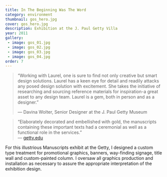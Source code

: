 ```yaml
---
title: In The Beginning Was The Word
category: environment
thumbnail: gos_hero.jpg
cover: gos_hero.jpg
description: Exhibition at the J. Paul Getty Villa
year: 2011
gallery:
 - image: gos_01.jpg
 - image: gos_02.jpg
 - image: gos_03.jpg
 - image: gos_04.jpg
order: 7
---
```


> “Working with Laurel, one is sure to find not only creative but smart design
> solutions. Laurel has a keen eye for detail and readily attacks any posed
> design solution with excitement. She takes the initiative of researching and
> sourcing reference materials for inspiration-a great asset to any design team.
> Laurel is a gem, both in person and as a designer.”  
>   
> &mdash; Davina Wolter, Senior Designer at the J. Paul Getty Museum

> “Elaborately decorated and embellished with gold, the manuscripts containing
> these important texts had a ceremonial as well as a functional role in the
> services.”   
> &mdash; [getty.edu](http://www.getty.edu/news/press/center/inthebeginning.html)

For this illustrious Manuscripts exhibit at the Getty, I designed a custom type
treatment for promotional graphics, banners, way-finding signage, title wall and
custom-painted column. I oversaw all graphics production and installation as
necessary to assure the appropriate interpretation of the exhibition design.
